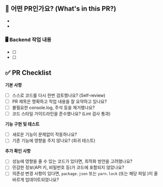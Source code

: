 ## 🧐 어떤 PR인가요? (What's in this PR?)

-
-

### 🖥️ Backend 작업 내용

- [ ]
- [ ]

## ✅ PR Checklist

**기본 사항**

- [ ] 스스로 코드를 다시 한번 검토했나요? (Self-review)
- [ ] PR 제목은 명확하고 작업 내용을 잘 요약하고 있나요?
- [ ] 불필요한 console.log, 주석 등을 제거했나요?
- [ ] 코드 스타일 가이드라인을 준수했나요? (Lint 검사 통과)

**기능 구현 및 테스트**

- [ ] 새로운 기능이 문제없이 작동하나요?
- [ ] 기존 기능에 영향을 주지 않나요? (회귀 테스트)

**추가 확인 사항**

- [ ] 성능에 영향을 줄 수 있는 코드가 있다면, 최적화 방안을 고려했나요?
- [ ] 민감한 정보(API 키, 비밀번호 등)가 코드에 포함되지 않았나요?
- [ ] 의존성 변경 사항이 있다면, `package.json` 또는 `yarn.lock` (또는 해당 파일
      )이 올바르게 업데이트되었나요?
